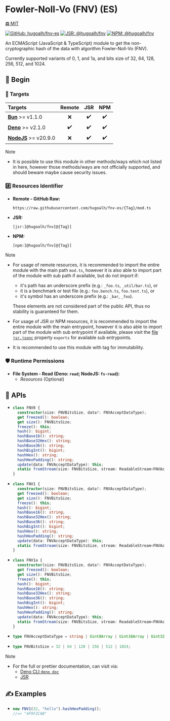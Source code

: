 # Fowler-Noll-Vo (FNV) (ES)

[**⚖️** MIT](./LICENSE.md)

[![GitHub: hugoalh/fnv-es](https://img.shields.io/github/v/release/hugoalh/fnv-es?label=hugoalh/fnv-es&labelColor=181717&logo=github&logoColor=ffffff&sort=semver&style=flat "GitHub: hugoalh/fnv-es")](https://github.com/hugoalh/fnv-es)
[![JSR: @hugoalh/fnv](https://img.shields.io/jsr/v/@hugoalh/fnv?label=@hugoalh/fnv&labelColor=F7DF1E&logo=jsr&logoColor=000000&style=flat "JSR: @hugoalh/fnv")](https://jsr.io/@hugoalh/fnv)
[![NPM: @hugoalh/fnv](https://img.shields.io/npm/v/@hugoalh/fnv?label=@hugoalh/fnv&labelColor=CB3837&logo=npm&logoColor=ffffff&style=flat "NPM: @hugoalh/fnv")](https://www.npmjs.com/package/@hugoalh/fnv)

An ECMAScript (JavaScript & TypeScript) module to get the non-cryptographic hash of the data with algorithm Fowler-Noll-Vo (FNV).

Currently supported variants of 0, 1, and 1a, and bits size of 32, 64, 128, 256, 512, and 1024.

## 🔰 Begin

### 🎯 Targets

| **Targets** | **Remote** | **JSR** | **NPM** |
|:--|:-:|:-:|:-:|
| **[Bun](https://bun.sh/)** >= v1.1.0 | ❌ | ✔️ | ✔️ |
| **[Deno](https://deno.land/)** >= v2.1.0 | ✔️ | ✔️ | ✔️ |
| **[NodeJS](https://nodejs.org/)** >= v20.9.0 | ❌ | ✔️ | ✔️ |

> [!NOTE]
> - It is possible to use this module in other methods/ways which not listed in here, however those methods/ways are not officially supported, and should beware maybe cause security issues.

### #️⃣ Resources Identifier

- **Remote - GitHub Raw:**
  ```
  https://raw.githubusercontent.com/hugoalh/fnv-es/{Tag}/mod.ts
  ```
- **JSR:**
  ```
  [jsr:]@hugoalh/fnv[@{Tag}]
  ```
- **NPM:**
  ```
  [npm:]@hugoalh/fnv[@{Tag}]
  ```

> [!NOTE]
> - For usage of remote resources, it is recommended to import the entire module with the main path `mod.ts`, however it is also able to import part of the module with sub path if available, but do not import if:
>
>   - it's path has an underscore prefix (e.g.: `_foo.ts`, `_util/bar.ts`), or
>   - it is a benchmark or test file (e.g.: `foo.bench.ts`, `foo.test.ts`), or
>   - it's symbol has an underscore prefix (e.g.: `_bar`, `_foo`).
>
>   These elements are not considered part of the public API, thus no stability is guaranteed for them.
> - For usage of JSR or NPM resources, it is recommended to import the entire module with the main entrypoint, however it is also able to import part of the module with sub entrypoint if available, please visit the [file `jsr.jsonc`](./jsr.jsonc) property `exports` for available sub entrypoints.
> - It is recommended to use this module with tag for immutability.

### 🛡️ Runtime Permissions

- **File System - Read (Deno: `read`; NodeJS: `fs-read`):**
  - *Resources* (Optional)

## 🧩 APIs

- ```ts
  class FNV0 {
    constructor(size: FNVBitsSize, data?: FNVAcceptDataType);
    get freezed(): boolean;
    get size(): FNVBitsSize;
    freeze(): this;
    hash(): bigint;
    hashBase16(): string;
    hashBase32Hex(): string;
    hashBase36(): string;
    hashBigInt(): bigint;
    hashHex(): string;
    hashHexPadding(): string;
    update(data: FNVAcceptDataType): this;
    static fromStream(size: FNVBitsSize, stream: ReadableStream<FNVAcceptDataType>): Promise<FNV0>;
  }
  ```
- ```ts
  class FNV1 {
    constructor(size: FNVBitsSize, data?: FNVAcceptDataType);
    get freezed(): boolean;
    get size(): FNVBitsSize;
    freeze(): this;
    hash(): bigint;
    hashBase16(): string;
    hashBase32Hex(): string;
    hashBase36(): string;
    hashBigInt(): bigint;
    hashHex(): string;
    hashHexPadding(): string;
    update(data: FNVAcceptDataType): this;
    static fromStream(size: FNVBitsSize, stream: ReadableStream<FNVAcceptDataType>): Promise<FNV1>;
  }
  ```
- ```ts
  class FNV1a {
    constructor(size: FNVBitsSize, data?: FNVAcceptDataType);
    get freezed(): boolean;
    get size(): FNVBitsSize;
    freeze(): this;
    hash(): bigint;
    hashBase16(): string;
    hashBase32Hex(): string;
    hashBase36(): string;
    hashBigInt(): bigint;
    hashHex(): string;
    hashHexPadding(): string;
    update(data: FNVAcceptDataType): this;
    static fromStream(size: FNVBitsSize, stream: ReadableStream<FNVAcceptDataType>): Promise<FNV1a>;
  }
  ```
- ```ts
  type FNVAcceptDataType = string | Uint8Array | Uint16Array | Uint32Array;
  ```
- ```ts
  type FNVBitsSize = 32 | 64 | 128 | 256 | 512 | 1024;
  ```

> [!NOTE]
> - For the full or prettier documentation, can visit via:
>   - [Deno CLI `deno doc`](https://docs.deno.com/runtime/reference/cli/documentation_generator/)
>   - [JSR](https://jsr.io/@hugoalh/fnv)

## ✍️ Examples

- ```ts
  new FNV1(32, "hello").hashHexPadding();
  //=> "4F9F2CAB"
  ```
